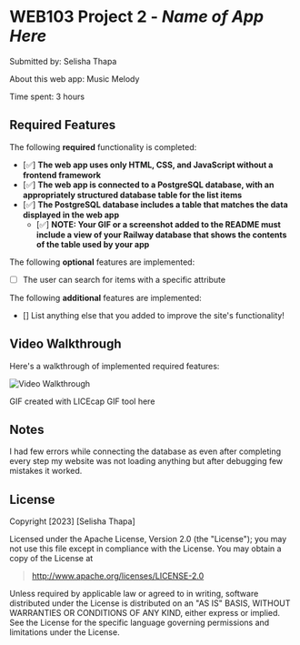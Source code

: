 # WEB103 Project 2 - *Name of App Here*

Submitted by: Selisha Thapa

About this web app: Music Melody

Time spent: 3 hours

## Required Features

The following **required** functionality is completed:

<!-- Make sure to check off completed functionality below -->
- [✅] **The web app uses only HTML, CSS, and JavaScript without a frontend framework**
- [✅] **The web app is connected to a PostgreSQL database, with an appropriately structured database table for the list items**
- [✅] **The PostgreSQL database includes a table that matches the data displayed in the web app**
  - [✅] **NOTE: Your GIF or a screenshot added to the README must include a view of your Railway database that shows the contents of the table used by your app**

The following **optional** features are implemented:

- [ ] The user can search for items with a specific attribute

The following **additional** features are implemented:

- [] List anything else that you added to improve the site's functionality!

## Video Walkthrough

Here's a walkthrough of implemented required features:

<img src='./Project2_Selisha.gif' title='Video Walkthrough' width='' alt='Video Walkthrough' />

<!-- Replace this with whatever GIF tool you used! -->
GIF created with LICEcap  GIF tool here
<!-- Recommended tools:
[Kap](https://getkap.co/) for macOS
[ScreenToGif](https://www.screentogif.com/) for Windows
[peek](https://github.com/phw/peek) for Linux. -->

## Notes

I had few errors while connecting the database as even after completing every step my website was not loading anything but after debugging few mistakes it worked.

## License

Copyright [2023] [Selisha Thapa]

Licensed under the Apache License, Version 2.0 (the "License"); you may not use this file except in compliance with the License. You may obtain a copy of the License at

> http://www.apache.org/licenses/LICENSE-2.0

Unless required by applicable law or agreed to in writing, software distributed under the License is distributed on an "AS IS" BASIS, WITHOUT WARRANTIES OR CONDITIONS OF ANY KIND, either express or implied. See the License for the specific language governing permissions and limitations under the License.